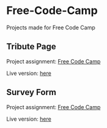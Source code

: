 # Free-Code-Camp
Projects made for Free Code Camp

## Tribute Page

Project assignment: [Free Code Camp](https://www.freecodecamp.org/learn/responsive-web-design/responsive-web-design-projects/build-a-tribute-page)

Live version: [here](https://raw.githack.com/jeas560/freecodecamp_responsive_web/master/1_tribute_page/index.html)

## Survey Form

Project assignment: [Free Code Camp](https://www.freecodecamp.org/learn/responsive-web-design/responsive-web-design-projects/build-a-survey-form)

Live version: [here](https://raw.githack.com/jeas560/freecodecamp_responsive_web/master/2_survey_form/index.html)
